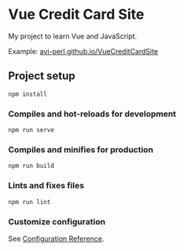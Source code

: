 # Vue Credit Card Site

My project to learn Vue and JavaScript. 

Example: [avi-perl.github.io/VueCreditCardSite](https://avi-perl.github.io/VueCreditCardSite/)

## Project setup
```
npm install
```

### Compiles and hot-reloads for development
```
npm run serve
```

### Compiles and minifies for production
```
npm run build
```

### Lints and fixes files
```
npm run lint
```

### Customize configuration
See [Configuration Reference](https://cli.vuejs.org/config/).
